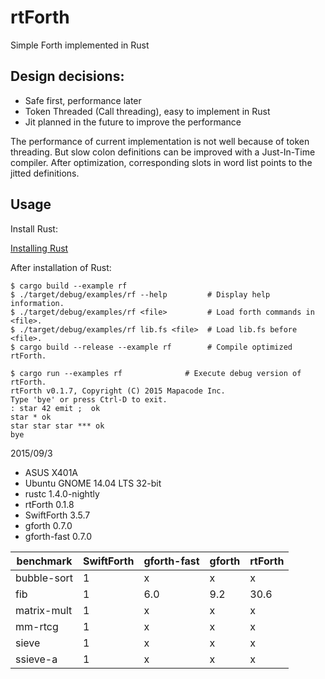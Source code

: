 # rtForth

Simple Forth implemented in Rust

## Design decisions:

* Safe first, performance later
* Token Threaded (Call threading), easy to implement in Rust
* Jit planned in the future to improve the performance

The performance of current implementation is not well because of token threading.
But slow colon definitions can be improved with a Just-In-Time compiler.
After optimization, corresponding slots in word list points to the jitted definitions.

## Usage

Install Rust: 

[Installing Rust](https://doc.rust-lang.org/book/installing-rust.html)

After installation of Rust:

```
$ cargo build --example rf
$ ./target/debug/examples/rf --help         # Display help information.
$ ./target/debug/examples/rf <file>         # Load forth commands in <file>.
$ ./target/debug/examples/rf lib.fs <file>  # Load lib.fs before <file>.
$ cargo build --release --example rf        # Compile optimized rtForth.
```

```
$ cargo run --examples rf              # Execute debug version of rtForth.
rtForth v0.1.7, Copyright (C) 2015 Mapacode Inc.
Type 'bye' or press Ctrl-D to exit.
: star 42 emit ;  ok
star * ok
star star star *** ok
bye 
```

2015/09/3

* ASUS X401A
* Ubuntu GNOME 14.04 LTS 32-bit
* rustc 1.4.0-nightly
* rtForth 0.1.8
* SwiftForth 3.5.7
* gforth 0.7.0
* gforth-fast 0.7.0

benchmark   | SwiftForth | gforth-fast |  gforth  | rtForth
----------- | ---------- | ----------- | -------- | -------
bubble-sort |    1       |     x       |     x    |     x
fib         |    1       |   6.0       |   9.2    |  30.6
matrix-mult |    1       |     x       |     x    |     x
mm-rtcg     |    1       |     x       |     x    |     x
sieve       |    1       |     x       |     x    |     x
ssieve-a    |    1       |     x       |     x    |     x


